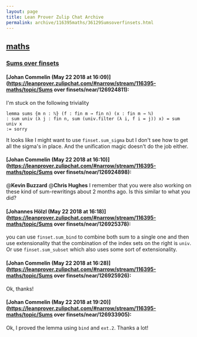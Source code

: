 ```yaml
---
layout: page
title: Lean Prover Zulip Chat Archive 
permalink: archive/116395maths/36129Sumsoverfinsets.html
---
```


## [maths](index.html)
### [Sums over finsets](36129Sumsoverfinsets.html)

#### [Johan Commelin (May 22 2018 at 16:09)](https://leanprover.zulipchat.com/#narrow/stream/116395-maths/topic/Sums over finsets/near/126924811):
I'm stuck on the following triviality
```lean
lemma sums {m n : ℕ} (f : fin m → fin n) (x : fin m → ℕ)
: sum univ (λ j : fin n, sum (univ.filter (λ i, f i = j)) x) = sum univ x
:= sorry
```
It looks like I might want to use `finset.sum_sigma` but I don't see how to get all the sigma's in place. And the unification magic doesn't do the job either.

#### [Johan Commelin (May 22 2018 at 16:10)](https://leanprover.zulipchat.com/#narrow/stream/116395-maths/topic/Sums over finsets/near/126924898):
@**Kevin Buzzard** @**Chris Hughes**  I remember that you were also working on these kind of sum-rewritings about 2 months ago. Is this similar to what you did?

#### [Johannes Hölzl (May 22 2018 at 16:18)](https://leanprover.zulipchat.com/#narrow/stream/116395-maths/topic/Sums over finsets/near/126925378):
you can use `finset.sum_bind` to combine both sum to a single one and then use extensionality that the combination of the index sets on the right is `univ`. Or use `finset.sum_subset`  which also uses some sort of extensionality.

#### [Johan Commelin (May 22 2018 at 16:28)](https://leanprover.zulipchat.com/#narrow/stream/116395-maths/topic/Sums over finsets/near/126925926):
Ok, thanks!

#### [Johan Commelin (May 22 2018 at 19:20)](https://leanprover.zulipchat.com/#narrow/stream/116395-maths/topic/Sums over finsets/near/126933905):
Ok, I proved the lemma using `bind` and `ext.2`. Thanks a lot!

